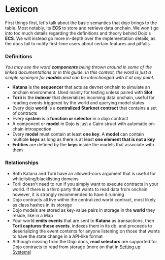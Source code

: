 # Lexicon

First things first, let's talk about the basic semantics that dojo brings to the table. Most notably, its **ECS** to store and retrieve data onchain. We won't go into too much details regarding the definitions and theory behind Dojo's **ECS**. We will instead go more in-depth over the implementation details, as the docs fail to notify first-time users about certain features and pitfalls.

### Definitions


*You may see the word **components** being thrown around in some of the linked documentations or in this guide. In this context, the word is just a simple synonym for **models** and can be interchanged with it at any point.*


* **Katana** is the **sequencer** that acts as devnet onchain to simulate an onchain environment. Used mainly for testing unless paired with **Slot**
* **Torii** is the **indexer** that deserializes incoming data onchain, useful for reading events triggered by the world and querying model states
* Every dojo **world** is a **centralized Starknet contract** that contains a set of contracts
* Every **system** is a **function or selector** in a dojo contract
* A component or **model** in Dojo is just a Cairo struct with automatic on-chain introspection
* Every **model** must contain at least **one key**. A **model** can contain multiple **keys** as long as there is at least **one element that is not a key**
* **Entities** are defined by the **keys** inside the models that associate with them

### Relationships

* Both Katana and Torii have an allowed-cors argument that is useful for whitelisting/blacklisting domains
* Torii doesn't need to run if you simply want to execute contracts in your world. If there is a third party that wants to read data from onchain however, it is strongly recommended to have it running
* Dojo contracts all live within the centralized world contract, most likely as class hashes in its storage
* Dojo models are stored as key-value pairs in storage in the **world** they reside, like in a Map
* Your world **emits events** that are sent to **Katana** as transactions, then **Torii captures these events**, indexes them in its db, and proceeds to deserializing the event contents for anyone listening on those that wants to have the state change in a API-like format
* Although missing from the Dojo docs, **read selectors** are supported for Dojo contracts to read from storage (more on that in [Setting up Systems](cairo-to-dojo-starter.md#setting-up-systems))
